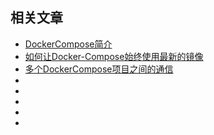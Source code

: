 ## 相关文章

- [DockerCompose简介](docs/DockerCompose%E7%AE%80%E4%BB%8B.md)
- [如何让Docker-Compose始终使用最新的镜像](docs/%E5%A6%82%E4%BD%95%E8%AE%A9Docker-Compose%E5%A7%8B%E7%BB%88%E4%BD%BF%E7%94%A8%E6%9C%80%E6%96%B0%E7%9A%84%E9%95%9C%E5%83%8F.md)
- [多个DockerCompose项目之间的通信](docs/%E5%A4%9A%E4%B8%AADockerCompose%E9%A1%B9%E7%9B%AE%E4%B9%8B%E9%97%B4%E7%9A%84%E9%80%9A%E4%BF%A1.md)
- []()
- []()
- []()
- []()
- []()